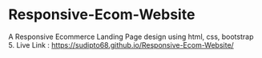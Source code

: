 # Responsive-Ecom-Website
A Responsive Ecommerce Landing Page design using html, css, bootstrap 5.
Live Link : https://sudipto68.github.io/Responsive-Ecom-Website/
